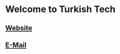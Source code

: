 # Welcome to Turkish Tech

## [Website](https://turkistech.online/)
## [E-Mail](contact@turkistech.online)
